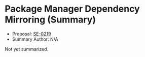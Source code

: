 # Package Manager Dependency Mirroring (Summary)

* Proposal: [SE-0219](https://github.com/apple/swift-evolution/blob/main/proposals/0219-package-manager-dependency-mirroring.md)
* Summary Author: N/A

Not yet summarized.
